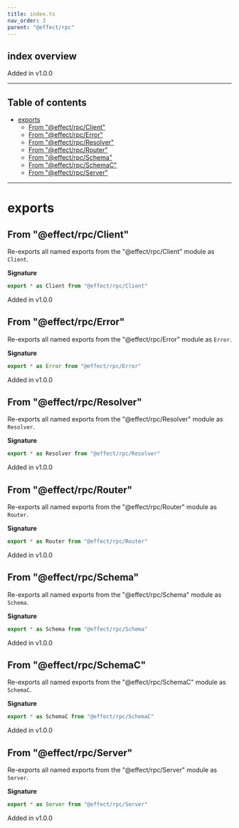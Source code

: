 ```yaml
---
title: index.ts
nav_order: 3
parent: "@effect/rpc"
---
```


## index overview

Added in v1.0.0

---

<h2 class="text-delta">Table of contents</h2>

- [exports](#exports)
  - [From "@effect/rpc/Client"](#from-effectrpcclient)
  - [From "@effect/rpc/Error"](#from-effectrpcerror)
  - [From "@effect/rpc/Resolver"](#from-effectrpcresolver)
  - [From "@effect/rpc/Router"](#from-effectrpcrouter)
  - [From "@effect/rpc/Schema"](#from-effectrpcschema)
  - [From "@effect/rpc/SchemaC"](#from-effectrpcschemac)
  - [From "@effect/rpc/Server"](#from-effectrpcserver)

---

# exports

## From "@effect/rpc/Client"

Re-exports all named exports from the "@effect/rpc/Client" module as `Client`.

**Signature**

```ts
export * as Client from "@effect/rpc/Client"
```

Added in v1.0.0

## From "@effect/rpc/Error"

Re-exports all named exports from the "@effect/rpc/Error" module as `Error`.

**Signature**

```ts
export * as Error from "@effect/rpc/Error"
```

Added in v1.0.0

## From "@effect/rpc/Resolver"

Re-exports all named exports from the "@effect/rpc/Resolver" module as `Resolver`.

**Signature**

```ts
export * as Resolver from "@effect/rpc/Resolver"
```

Added in v1.0.0

## From "@effect/rpc/Router"

Re-exports all named exports from the "@effect/rpc/Router" module as `Router`.

**Signature**

```ts
export * as Router from "@effect/rpc/Router"
```

Added in v1.0.0

## From "@effect/rpc/Schema"

Re-exports all named exports from the "@effect/rpc/Schema" module as `Schema`.

**Signature**

```ts
export * as Schema from "@effect/rpc/Schema"
```

Added in v1.0.0

## From "@effect/rpc/SchemaC"

Re-exports all named exports from the "@effect/rpc/SchemaC" module as `SchemaC`.

**Signature**

```ts
export * as SchemaC from "@effect/rpc/SchemaC"
```

Added in v1.0.0

## From "@effect/rpc/Server"

Re-exports all named exports from the "@effect/rpc/Server" module as `Server`.

**Signature**

```ts
export * as Server from "@effect/rpc/Server"
```

Added in v1.0.0
